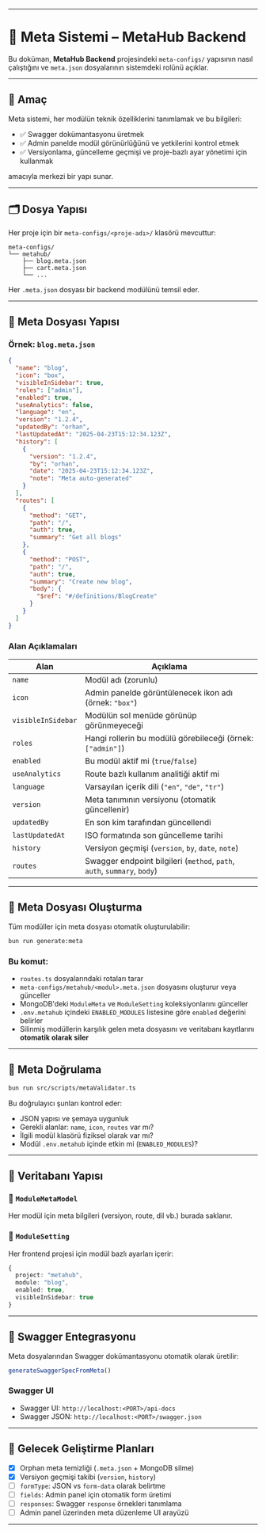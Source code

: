 
---

# 🧠 Meta Sistemi – MetaHub Backend

Bu doküman, **MetaHub Backend** projesindeki `meta-configs/` yapısının nasıl çalıştığını ve `meta.json` dosyalarının sistemdeki rolünü açıklar.

---

## 🎯 Amaç

Meta sistemi, her modülün teknik özelliklerini tanımlamak ve bu bilgileri:

- ✅ Swagger dokümantasyonu üretmek
- ✅ Admin panelde modül görünürlüğünü ve yetkilerini kontrol etmek
- ✅ Versiyonlama, güncelleme geçmişi ve proje-bazlı ayar yönetimi için kullanmak

amacıyla merkezi bir yapı sunar.

---

## 🗂️ Dosya Yapısı

Her proje için bir `meta-configs/<proje-adı>/` klasörü mevcuttur:

```
meta-configs/
└── metahub/
    ├── blog.meta.json
    ├── cart.meta.json
    └── ...
```

Her `.meta.json` dosyası bir backend modülünü temsil eder.

---

## 🧬 Meta Dosyası Yapısı

### Örnek: `blog.meta.json`

```json
{
  "name": "blog",
  "icon": "box",
  "visibleInSidebar": true,
  "roles": ["admin"],
  "enabled": true,
  "useAnalytics": false,
  "language": "en",
  "version": "1.2.4",
  "updatedBy": "orhan",
  "lastUpdatedAt": "2025-04-23T15:12:34.123Z",
  "history": [
    {
      "version": "1.2.4",
      "by": "orhan",
      "date": "2025-04-23T15:12:34.123Z",
      "note": "Meta auto-generated"
    }
  ],
  "routes": [
    {
      "method": "GET",
      "path": "/",
      "auth": true,
      "summary": "Get all blogs"
    },
    {
      "method": "POST",
      "path": "/",
      "auth": true,
      "summary": "Create new blog",
      "body": {
        "$ref": "#/definitions/BlogCreate"
      }
    }
  ]
}
```

### Alan Açıklamaları

| Alan              | Açıklama                                                                 |
|-------------------|--------------------------------------------------------------------------|
| `name`            | Modül adı (zorunlu)                                                      |
| `icon`            | Admin panelde görüntülenecek ikon adı (örnek: `"box"`)                  |
| `visibleInSidebar`| Modülün sol menüde görünüp görünmeyeceği                                |
| `roles`           | Hangi rollerin bu modülü görebileceği (örnek: `["admin"]`)              |
| `enabled`         | Bu modül aktif mi (`true`/`false`)                                       |
| `useAnalytics`    | Route bazlı kullanım analitiği aktif mi                                  |
| `language`        | Varsayılan içerik dili (`"en"`, `"de"`, `"tr"`)                          |
| `version`         | Meta tanımının versiyonu (otomatik güncellenir)                          |
| `updatedBy`       | En son kim tarafından güncellendi                                        |
| `lastUpdatedAt`   | ISO formatında son güncelleme tarihi                                     |
| `history`         | Versiyon geçmişi (`version`, `by`, `date`, `note`)                      |
| `routes`          | Swagger endpoint bilgileri (`method`, `path`, `auth`, `summary`, `body`) |

---

## 🔄 Meta Dosyası Oluşturma

Tüm modüller için meta dosyası otomatik oluşturulabilir:

```bash
bun run generate:meta
```

### Bu komut:
- `routes.ts` dosyalarındaki rotaları tarar
- `meta-configs/metahub/<modul>.meta.json` dosyasını oluşturur veya günceller
- MongoDB'deki `ModuleMeta` ve `ModuleSetting` koleksiyonlarını günceller
- `.env.metahub` içindeki `ENABLED_MODULES` listesine göre `enabled` değerini belirler
- Silinmiş modüllerin karşılık gelen meta dosyasını ve veritabanı kayıtlarını **otomatik olarak siler**

---

## 🧪 Meta Doğrulama

```bash
bun run src/scripts/metaValidator.ts
```

Bu doğrulayıcı şunları kontrol eder:
- JSON yapısı ve şemaya uygunluk
- Gerekli alanlar: `name`, `icon`, `routes` var mı?
- İlgili modül klasörü fiziksel olarak var mı?
- Modül `.env.metahub` içinde etkin mi (`ENABLED_MODULES`)?

---

## 💾 Veritabanı Yapısı

### 🧱 `ModuleMetaModel`

Her modül için meta bilgileri (versiyon, route, dil vb.) burada saklanır.

### 🔧 `ModuleSetting`

Her frontend projesi için modül bazlı ayarları içerir:

```ts
{
  project: "metahub",
  module: "blog",
  enabled: true,
  visibleInSidebar: true
}
```

---

## 🔗 Swagger Entegrasyonu

Meta dosyalarından Swagger dokümantasyonu otomatik olarak üretilir:

```ts
generateSwaggerSpecFromMeta()
```

### Swagger UI

- Swagger UI: `http://localhost:<PORT>/api-docs`
- Swagger JSON: `http://localhost:<PORT>/swagger.json`

---

## 🚀 Gelecek Geliştirme Planları

- [x] Orphan meta temizliği (`.meta.json` + MongoDB silme)
- [x] Versiyon geçmişi takibi (`version`, `history`)
- [ ] `formType`: JSON vs `form-data` olarak belirtme
- [ ] `fields`: Admin panel için otomatik form üretimi
- [ ] `responses`: Swagger `response` örnekleri tanımlama
- [ ] Admin panel üzerinden meta düzenleme UI arayüzü

---
